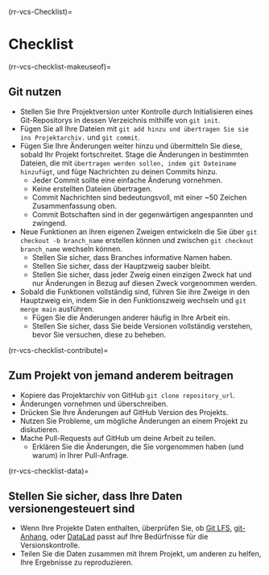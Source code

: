 (rr-vcs-Checklist)=
# Checklist

(rr-vcs-checklist-makeuseof)=
## Git nutzen

- Stellen Sie Ihre Projektversion unter Kontrolle durch Initialisieren eines Git-Repositorys in dessen Verzeichnis mithilfe von `git init`.
- Fügen Sie all Ihre Dateien mit `git add hinzu und übertragen Sie sie ins Projektarchiv.` und `git commit`.
- Fügen Sie Ihre Änderungen weiter hinzu und übermitteln Sie diese, sobald Ihr Projekt fortschreitet. Stage die Änderungen in bestimmten Dateien, die mit `übertragen werden sollen, indem git Dateiname hinzufügt`, und füge Nachrichten zu deinen Commits hinzu.
  - Jeder Commit sollte eine einfache Änderung vornehmen.
  - Keine erstellten Dateien übertragen.
  - Commit Nachrichten sind bedeutungsvoll, mit einer ~50 Zeichen Zusammenfassung oben.
  - Commit Botschaften sind in der gegenwärtigen angespannten und zwingend.
- Neue Funktionen an ihren eigenen Zweigen entwickeln die Sie über `git checkout -b branch_name` erstellen können und zwischen `git checkout branch_name` wechseln können.
  - Stellen Sie sicher, dass Branches informative Namen haben.
  - Stellen Sie sicher, dass der Hauptzweig sauber bleibt.
  - Stellen Sie sicher, dass jeder Zweig einen einzigen Zweck hat und nur Änderungen in Bezug auf diesen Zweck vorgenommen werden.
- Sobald die Funktionen vollständig sind, führen Sie ihre Zweige in den Hauptzweig ein, indem Sie in den Funktionszweig wechseln und `git merge main` ausführen.
  - Fügen Sie die Änderungen anderer häufig in Ihre Arbeit ein.
  - Stellen Sie sicher, dass Sie beide Versionen vollständig verstehen, bevor Sie versuchen, diese zu beheben.

(rr-vcs-checklist-contribute)=
## Zum Projekt von jemand anderem beitragen

- Kopiere das Projektarchiv von GitHub `git clone repository_url`.
- Änderungen vornehmen und überschreiben.
- Drücken Sie Ihre Änderungen auf GitHub Version des Projekts.
- Nutzen Sie Probleme, um mögliche Änderungen an einem Projekt zu diskutieren.
- Mache Pull-Requests auf GitHub um deine Arbeit zu teilen.
  - Erklären Sie die Änderungen, die Sie vorgenommen haben (und warum) in Ihrer Pull-Anfrage.

(rr-vcs-checklist-data)=
## Stellen Sie sicher, dass Ihre Daten versionengesteuert sind

- Wenn Ihre Projekte Daten enthalten, überprüfen Sie, ob [Git LFS](https://git-lfs.github.com/), [git-Anhang](https://git-annex.branchable.com/), oder [DataLad](https://www.datalad.org/) passt auf Ihre Bedürfnisse für die Versionskontrolle.
- Teilen Sie die Daten zusammen mit Ihrem Projekt, um anderen zu helfen, Ihre Ergebnisse zu reproduzieren.
